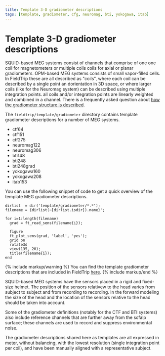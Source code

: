 ```yaml
---
title: Template 3-D gradiometer descriptions
tags: [template, gradiometer, cfg, neuromag, bti, yokogawa, itab]
---
```


# Template 3-D gradiometer descriptions

SQUID-based MEG systems consist of channels that comprise of one one coil for magnetometers or multiple coils coils for axial or planar gradiometers. OPM-based MEG systems consists of small vapor-filled cells. In FieldTrip these are all described as "coils", where each coil can be described by a single point an dorientation in 3D space, or where larger coils (like for the Neuromag system) can be described using multiple integration points. all coils and/or integration points are linearly weighted and combined in a channel. There is a frequently asked question about [how the gradiometer structure is described](/faq/how_are_electrodes_magnetometers_or_gradiometers_described).

The `fieldtrip/template/gradiometer` directory contains template gradiometer descriptions for a number of MEG systems.

- ctf64
- ctf151
- ctf275
- neuromag122
- neuromag306
- bti148
- bti248
- bti248grad
- yokogawa160
- yokogawa208
- itab153

You can use the following snippet of code to get a quick overview of the template MEG gradiometer descriptions.

    dirlist  = dir('template/gradiometer/*.*');
    filename = {dirlist(~[dirlist.isdir]).name}';

    for i=1:length(filename)
      grad = ft_read_sens(filename{i});

      figure
      ft_plot_sens(grad, 'label', 'yes');
      grid on
      rotate3d
      view(135, 20);
      title(filename{i});
    end

{% include markup/warning %}
You can find the template gradiometer descriptions that are included in FieldTrip [here](https://github.com/fieldtrip/fieldtrip/tree/master/template/gradiometer).
{% include markup/end %}

SQUID-based MEG systems have the sensors placed in a rigid and fixed-size helmet. The position of the sensors relativew to the head varies from subject to subject and from recording to recording. In the forward modeling the size of the head and the location of the sensors relative to the head should be taken into account.

Some of the gradiometer definitions (notably for the CTF and BTI systems) also include reference channels that are further away from the scfalp surface; these channels are used to record and suppress environmental noise.

The gradiometer descriptions shared here as templates are all expressed in meter, without balancing, with the lowest resolution (single integration point per coil), and have been manually aligned with a representative subject.
